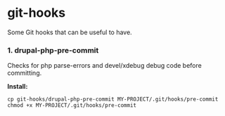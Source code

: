 # git-hooks
Some Git hooks that can be useful to have.

### 1. drupal-php-pre-commit

Checks for php parse-errors and devel/xdebug debug code before committing.

**Install:**
```
cp git-hooks/drupal-php-pre-commit MY-PROJECT/.git/hooks/pre-commit
chmod +x MY-PROJECT/.git/hooks/pre-commit
```
